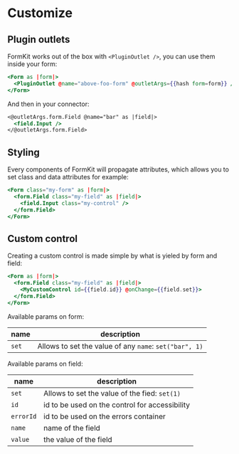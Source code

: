 # Customize

## Plugin outlets

FormKit works out of the box with `<PluginOutlet />`, you can use them inside your form:

```hbs
<Form as |form|>
  <PluginOutlet @name="above-foo-form" @outletArgs={{hash form=form}} />
</Form>
```

And then in your connector:

```hbs title="connectors/above-foo-form/bar-input.hbs"
<@outletArgs.form.Field @name="bar" as |field|>
  <field.Input />
</@outletArgs.form.Field>
```

## Styling

Every components of FormKit will propagate attributes, which allows you to set class and data attributes for example:

```hbs
<Form class="my-form" as |form|>
  <form.Field class="my-field" as |field|>
    <field.Input class="my-control" />
  </form.Field>
</Form>
```

## Custom control

Creating a custom control is made simple by what is yieled by form and field:

```hbs
<Form as |form|>
  <form.Field class="my-field" as |field|>
    <MyCustomControl id={{field.id}} @onChange={{field.set}}>
  </form.Field>
</Form>
```

Available params on form:

| name  | description                                            |
| ----- | ------------------------------------------------------ |
| `set` | Allows to set the value of any `name`: `set("bar", 1)` |

Available params on field:

| name      | description                                    |
| --------- | ---------------------------------------------- |
| `set`     | Allows to set the value of the fied: `set(1)`  |
| `id`      | id to be used on the control for accessibility |
| `errorId` | id to be used on the errors container          |
| `name`    | name of the field                              |
| `value`   | the value of the field                         |
